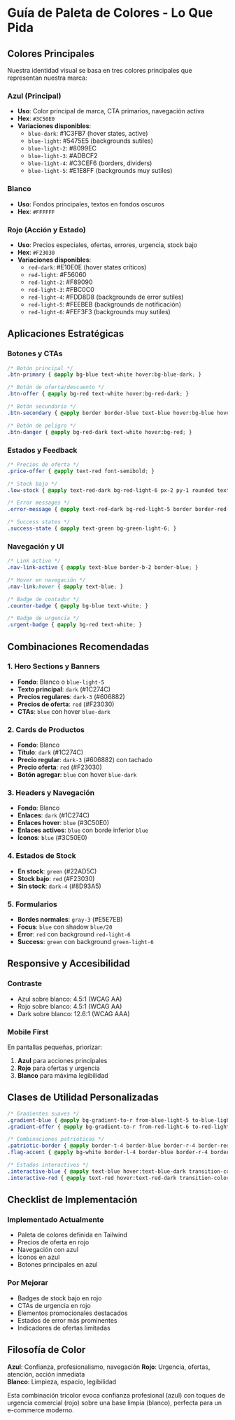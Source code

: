 #  Guía de Paleta de Colores - Lo Que Pida

## Colores Principales
Nuestra identidad visual se basa en tres colores principales que representan nuestra marca:

###  Azul (Principal)
- **Uso**: Color principal de marca, CTA primarios, navegación activa
- **Hex**: `#3C50E0`
- **Variaciones disponibles**:
  - `blue-dark`: #1C3FB7 (hover states, active)
  - `blue-light`: #5475E5 (backgrounds sutiles)
  - `blue-light-2`: #8099EC
  - `blue-light-3`: #ADBCF2
  - `blue-light-4`: #C3CEF6 (borders, dividers)
  - `blue-light-5`: #E1E8FF (backgrounds muy sutiles)

###  Blanco
- **Uso**: Fondos principales, textos en fondos oscuros
- **Hex**: `#FFFFFF`

###  Rojo (Acción y Estado)
- **Uso**: Precios especiales, ofertas, errores, urgencia, stock bajo
- **Hex**: `#F23030`
- **Variaciones disponibles**:
  - `red-dark`: #E10E0E (hover states críticos)
  - `red-light`: #F56060
  - `red-light-2`: #F89090
  - `red-light-3`: #FBC0C0
  - `red-light-4`: #FDD8D8 (backgrounds de error sutiles)
  - `red-light-5`: #FEEBEB (backgrounds de notificación)
  - `red-light-6`: #FEF3F3 (backgrounds muy sutiles)

##  Aplicaciones Estratégicas

### Botones y CTAs
```css
/* Botón principal */
.btn-primary { @apply bg-blue text-white hover:bg-blue-dark; }

/* Botón de oferta/descuento */
.btn-offer { @apply bg-red text-white hover:bg-red-dark; }

/* Botón secundario */
.btn-secondary { @apply border border-blue text-blue hover:bg-blue hover:text-white; }

/* Botón de peligro */
.btn-danger { @apply bg-red-dark text-white hover:bg-red; }
```

### Estados y Feedback
```css
/* Precios de oferta */
.price-offer { @apply text-red font-semibold; }

/* Stock bajo */
.low-stock { @apply text-red-dark bg-red-light-6 px-2 py-1 rounded text-xs; }

/* Error messages */
.error-message { @apply text-red-dark bg-red-light-5 border border-red-light-3; }

/* Success states */
.success-state { @apply text-green bg-green-light-6; }
```

### Navegación y UI
```css
/* Link activo */
.nav-link-active { @apply text-blue border-b-2 border-blue; }

/* Hover en navegación */
.nav-link:hover { @apply text-blue; }

/* Badge de contador */
.counter-badge { @apply bg-blue text-white; }

/* Badge de urgencia */
.urgent-badge { @apply bg-red text-white; }
```

##  Combinaciones Recomendadas

### 1. Hero Sections y Banners
- **Fondo**: Blanco o `blue-light-5`
- **Texto principal**: `dark` (#1C274C)
- **Precios regulares**: `dark-3` (#606882)
- **Precios de oferta**: `red` (#F23030)
- **CTAs**: `blue` con hover `blue-dark`

### 2. Cards de Productos
- **Fondo**: Blanco
- **Título**: `dark` (#1C274C)
- **Precio regular**: `dark-3` (#606882) con tachado
- **Precio oferta**: `red` (#F23030)
- **Botón agregar**: `blue` con hover `blue-dark`

### 3. Headers y Navegación
- **Fondo**: Blanco
- **Enlaces**: `dark` (#1C274C)
- **Enlaces hover**: `blue` (#3C50E0)
- **Enlaces activos**: `blue` con borde inferior `blue`
- **Íconos**: `blue` (#3C50E0)

### 4. Estados de Stock
- **En stock**: `green` (#22AD5C)
- **Stock bajo**: `red` (#F23030)
- **Sin stock**: `dark-4` (#8D93A5)

### 5. Formularios
- **Bordes normales**: `gray-3` (#E5E7EB)
- **Focus**: `blue` con shadow `blue/20`
- **Error**: `red` con background `red-light-6`
- **Success**: `green` con background `green-light-6`

##  Responsive y Accesibilidad

### Contraste
-  Azul sobre blanco: 4.5:1 (WCAG AA)
-  Rojo sobre blanco: 4.5:1 (WCAG AA)
-  Dark sobre blanco: 12.6:1 (WCAG AAA)

### Mobile First
En pantallas pequeñas, priorizar:
1. **Azul** para acciones principales
2. **Rojo** para ofertas y urgencia
3. **Blanco** para máxima legibilidad

##  Clases de Utilidad Personalizadas

```css
/* Gradientes suaves */
.gradient-blue { @apply bg-gradient-to-r from-blue-light-5 to-blue-light-4; }
.gradient-offer { @apply bg-gradient-to-r from-red-light-6 to-red-light-5; }

/* Combinaciones patrióticas */
.patriotic-border { @apply border-t-4 border-blue border-r-4 border-red; }
.flag-accent { @apply bg-white border-l-4 border-blue border-r-4 border-red; }

/* Estados interactivos */
.interactive-blue { @apply text-blue hover:text-blue-dark transition-colors duration-200; }
.interactive-red { @apply text-red hover:text-red-dark transition-colors duration-200; }
```

##  Checklist de Implementación

###  Implementado Actualmente
-  Paleta de colores definida en Tailwind
-  Precios de oferta en rojo
-  Navegación con azul
-  Íconos en azul
-  Botones principales en azul

###  Por Mejorar
-  Badges de stock bajo en rojo
-  CTAs de urgencia en rojo
-  Elementos promocionales destacados
-  Estados de error más prominentes
-  Indicadores de ofertas limitadas

##  Filosofía de Color

**Azul**: Confianza, profesionalismo, navegación
**Rojo**: Urgencia, ofertas, atención, acción inmediata  
**Blanco**: Limpieza, espacio, legibilidad

Esta combinación tricolor evoca confianza profesional (azul) con toques de urgencia comercial (rojo) sobre una base limpia (blanco), perfecta para un e-commerce moderno.

